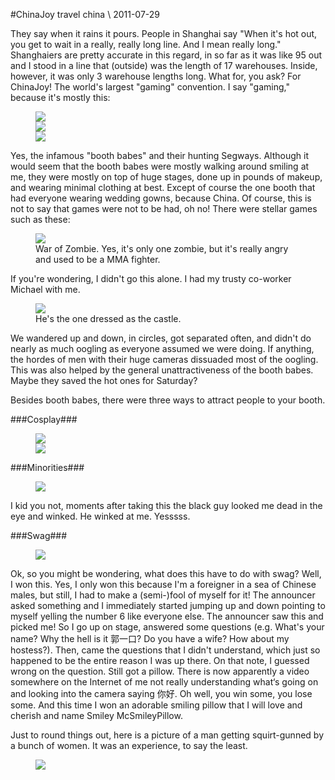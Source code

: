 <!-- layout: post
categories: 
- travel
- china
title: ChinaJoy
date: 2011-07-29
-->
#ChinaJoy
<tag>travel</tag> <tag>china</tag> \\ 2011-07-29

They say when it rains it pours. People in Shanghai say "When it's hot out, you get to wait in a really, really long line. And I mean really long." Shanghaiers are pretty accurate in this regard, in so far as it was like 95 out and I stood in a line that (outside) was the length of 17 warehouses. Inside, however, it was only 3 warehouse lengths long. What for, you ask? For ChinaJoy! The world's largest "gaming" convention. I say "gaming," because it's mostly this:
<!-- more -->

<figure>
    <img src="/images/chinajoy-1.jpg"/><br/>
    <img src="/images/chinajoy-2.jpg"/><br/>
    <img src="/images/chinajoy-3.jpg"/>
</figure>

Yes, the infamous "booth babes" and their hunting Segways.  Although it would seem that the booth babes were mostly walking around smiling at me, they were mostly on top of huge stages, done up in pounds of makeup, and wearing minimal clothing at best. Except of course the one booth that had everyone wearing wedding gowns, because China. Of course, this is not to say that games were not to be had, oh no! There were stellar games such as these:

<figure>
    <img src="/images/chinajoy-4.jpg"/>
    <figcaption>
        War of Zombie. Yes, it's only one zombie, but it's really angry and used to be a MMA fighter.
    </figcaption>
</figure>

If you're wondering, I didn't go this alone. I had my trusty co-worker Michael with me. 

<figure>
    <img src="/images/chinajoy-5.jpg"/>
    <figcaption>
        He's the one dressed as the castle.
    </figcaption>
</figure>

We wandered up and down, in circles, got separated often, and didn't do nearly as much oogling as everyone assumed we were doing. If anything, the hordes of men with their huge cameras dissuaded most of the oogling. This was also helped by the general unattractiveness of the booth babes. Maybe they saved the hot ones for Saturday?

Besides booth babes, there were three ways to attract people to your booth.

###Cosplay###

<figure>
    <img src="/images/chinajoy-6.jpg"/><br/>
    <img src="/images/chinajoy-7.jpg"/>
</figure>


###Minorities###

<figure>
    <img src="/images/chinajoy-8.jpg"/>
</figure>

I kid you not, moments after taking this the black guy looked me dead in the eye and winked. He winked at me. Yesssss.

###Swag###

<figure>
    <img src="/images/chinajoy-9.jpg"/>
</figure>

Ok, so you might be wondering, what does this have to do with swag? Well, I won this. Yes, I only won this because I'm a foreigner in a sea of Chinese males, but still, I had to make a (semi-)fool of myself for it! The announcer asked something and I immediately started jumping up and down pointing to myself yelling the number 6 like everyone else. The announcer saw this and picked me! So I go up on stage, answered some questions (e.g. What's your name? Why the hell is it 郭一口? Do you have a wife? How about my hostess?). Then, came the questions that I didn't understand, which just so happened to be the entire reason I was up there. On that note, I guessed wrong on the question. Still got a pillow. There is now apparently a video somewhere on the Internet of me not really understanding what‘s going on and looking into the camera saying 你好. Oh well, you win some, you lose some. And this time I won an adorable smiling pillow that I will love and cherish and name Smiley McSmileyPillow.

Just to round things out, here is a picture of a man getting squirt-gunned by a bunch of women. It was an experience, to say the least.

<figure>
    <img src="/images/chinajoy-10.jpg"/>
</figure>

